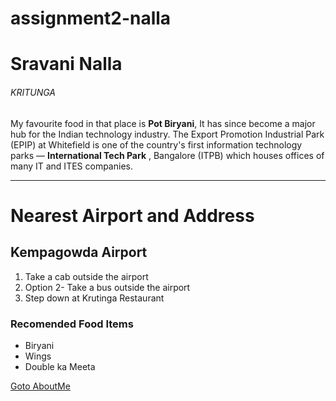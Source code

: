 # assignment2-nalla

# Sravani Nalla

###### KRITUNGA

 My favourite food in that place is **Pot Biryani**, It has since become a major hub for the Indian technology industry. The Export Promotion Industrial Park (EPIP) at Whitefield is one of the country's first information technology parks — **International Tech Park** , Bangalore (ITPB) which houses offices of many IT and ITES companies.

 <hr>
 
 # Nearest Airport and Address

 ## Kempagowda Airport

 1. Take a cab outside the airport
 2. Option 2- Take a bus outside the airport
 3. Step down at Krutinga Restaurant


### Recomended Food Items

* Biryani
* Wings 
* Double ka Meeta

[Goto AboutMe](AboutMe.md)